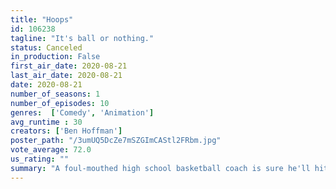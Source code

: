 ```yaml
---
title: "Hoops"
id: 106238
tagline: "It's ball or nothing."
status: Canceled
in_production: False
first_air_date: 2020-08-21
last_air_date: 2020-08-21
date: 2020-08-21
number_of_seasons: 1
number_of_episodes: 10
genres:  ['Comedy', 'Animation']
avg_runtime : 30
creators: ['Ben Hoffman']
poster_path: "/3umUQ5DcZe7mSZGImCAStl2FRbm.jpg"
vote_average: 72.0
us_rating: ""
summary: "A foul-mouthed high school basketball coach is sure he'll hit the big leagues if he can only turn his terrible team around. Good luck with that."
---
```


